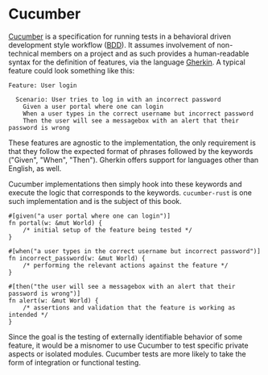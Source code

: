 # Cucumber

[Cucumber](https://cucumber.io/) is a specification for running tests in a behavioral driven development style workflow ([BDD](https://en.wikipedia.org/wiki/Behavior-driven_development)). It assumes involvement of non-technical members on a project and as such provides a human-readable syntax for the definition of features, via the language [Gherkin](https://cucumber.io/docs/gherkin/reference/). A typical feature could look something like this:

```gherkin
Feature: User login

  Scenario: User tries to log in with an incorrect password
    Given a user portal where one can login
    When a user types in the correct username but incorrect password
    Then the user will see a messagebox with an alert that their password is wrong
```

These features are agnostic to the implementation, the only requirement is that they follow the expected format of phrases followed by the keywords ("Given", "When", "Then"). Gherkin offers support for languages other than English, as well.

Cucumber implementations then simply hook into these keywords and execute the logic that corresponds to the keywords. `cucumber-rust` is one such implementation and is the subject of this book.

```rust,ignore
#[given("a user portal where one can login")]
fn portal(w: &mut World) {
    /* initial setup of the feature being tested */
}

#[when("a user types in the correct username but incorrect password")]
fn incorrect_password(w: &mut World) {
    /* performing the relevant actions against the feature */
}

#[then("the user will see a messagebox with an alert that their password is wrong")]
fn alert(w: &mut World) {
    /* assertions and validation that the feature is working as intended */
}
```

Since the goal is the testing of externally identifiable behavior of some feature, it would be a misnomer to use Cucumber to test specific private aspects or isolated modules. Cucumber tests are more likely to take the form of integration or functional testing.
